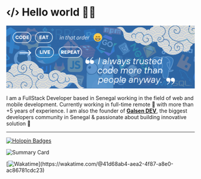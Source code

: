 # ‹/› Hello world 👋🏽

![Header](assets/header.png)

I am a FullStack Developer based in Senegal working in the field of web and mobile development. Currently working in full-time remote 🏡 with more than +5 years of experience. I am also the founder of **[Galsen DEV](https://daooda.dev)**, the biggest developers community in Senegal & passionate about building innovative solution 🚀

---

[![Holopin Badges](https://holopin.me/daoodaba975)](https://holopin.io/@daoodaba975)

![Summary Card](http://github-profile-summary-cards.vercel.app/api/cards/profile-details?username=daoodaba975&theme=gotham)

[![Wakatime](https://wakatime.com/badge/user/41d68ab4-aea2-4f87-a8e0-ac86781cdc23.svg")](https://wakatime.com/@41d68ab4-aea2-4f87-a8e0-ac86781cdc23)

